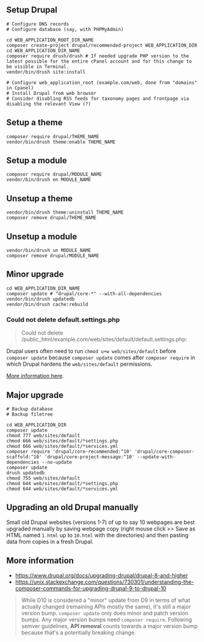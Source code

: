 ## Setup Drupal

```shell
# Configure DNS records
# Configure database (say, with PHPMyAdmin)

cd WEB_APPLICATION_ROOT_DIR_NAME
composer create-project drupal/recommended-project WEB_APPLICATION_DIR
cd WEB_APPLICATION_DIR_NAME
composer require drush/drush # If needed upgrade PHP version to the latest possible for the entire cPanel account and for this change to be visible in Terminal.
vendor/bin/drush site:install

# Configure web_application_root (example.com/web, done from "domains" in Cpanel)
# Install Drupal from web browser
# Consider disabling RSS feeds for taxonomy pages and frontpage via disabling the relevant View (?)
```

## Setup a theme

```shell
composer require drupal/THEME_NAME
vendor/bin/drush theme:enable THEME_NAME
```

## Setup a module

```shell
composer require drupal/MODULE_NAME
vendor/bin/drush en MODULE_NAME
```

## Unsetup a theme

```shell
vendor/bin/drush theme:uninstall THEME_NAME
composer remove drupal/THEME_NAME
```

## Unsetup a module

```shell
vendor/bin/drush un MODULE_NAME
composer remove drupal/MODULE_NAME
```

## Minor upgrade

```shell
cd WEB_APPLICATION_DIR_NAME
composer update # "drupal/core-*" --with-all-dependencies
vendor/bin/drush updatedb
vendor/bin/drush cache:rebuild
```

### Could not delete default.settings.php

> Could not delete /public_html/example.com/web/sites/default/default.settings.php:

Drupal users often need to run `chmod u+w web/sites/default` before `composer update` because `composer update` comes after `composer require` in which Drupal hardens the `web/sites/default` permissions.

[More information here](https://drupal.stackexchange.com/questions/314209/when-does-system-requirements-function-runs).

## Major upgrade

```shell
# Backup database
# Backup filetree

cd WEB_APPLICATION_DIR
composer update
chmod 777 web/sites/default
chmod 666 web/sites/default/*settings.php
chmod 666 web/sites/default/*services.yml
composer require 'drupal/core-recommended:^10' 'drupal/core-composer-scaffold:^10' 'drupal/core-project-message:^10' --update-with-dependencies --no-update
composer update
drush updatedb
chmod 755 web/sites/default
chmod 644 web/sites/default/*settings.php
chmod 644 web/sites/default/*services.yml
```

## Upgrading an old Drupal manually

Small old Drupal websites (versions 1-7) of up to say 10 webpages are best upgraded manually by saving webpage copy (right mouse click >> Save as HTML named `1.html` up to `10.html` with the directories) and then pasting data from copies in a fresh Drupal.

## More information

* https://www.drupal.org/docs/upgrading-drupal/drupal-8-and-higher
* https://unix.stackexchange.com/questions/730301/understanding-the-composer-commands-for-upgrading-drupal-9-to-drupal-10

> While D10 is considered a "minor" update from D9 in terms of what actually changed (remaining APIs mostly the same), it's still a major version bump. `composer update` only does minor and patch version bumps. Any major version bumps need `composer require`. Following semver guidelines, **API removal** counts towards a major version bump because that's a potentially breaking change.
